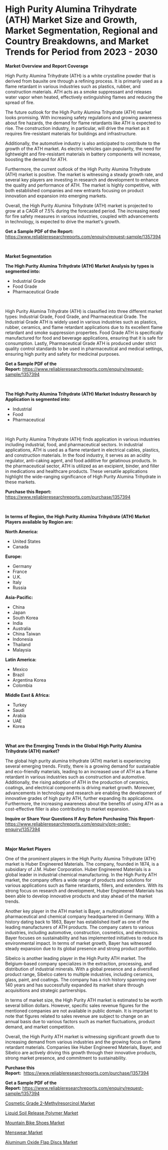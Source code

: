 <p><h1>High Purity Alumina Trihydrate (ATH) Market Size and Growth, Market Segmentation, Regional and Country Breakdowns, and Market Trends for Period from 2023 -  2030</h1></p><p><strong>Market Overview and Report Coverage</strong></p>
<p><p>High Purity Alumina Trihydrate (ATH) is a white crystalline powder that is derived from bauxite ore through a refining process. It is primarily used as a flame retardant in various industries such as plastics, rubber, and construction materials. ATH acts as a smoke suppressant and releases water vapor when heated, effectively extinguishing flames and reducing the spread of fire.</p><p>The future outlook for the High Purity Alumina Trihydrate (ATH) market looks promising. With increasing safety regulations and growing awareness about fire hazards, the demand for flame retardants like ATH is expected to rise. The construction industry, in particular, will drive the market as it requires fire-resistant materials for buildings and infrastructure.</p><p>Additionally, the automotive industry is also anticipated to contribute to the growth of the ATH market. As electric vehicles gain popularity, the need for lightweight and fire-resistant materials in battery components will increase, boosting the demand for ATH.</p><p>Furthermore, the current outlook of the High Purity Alumina Trihydrate (ATH) market is positive. The market is witnessing a steady growth rate, and several key players are investing in research and development to enhance the quality and performance of ATH. The market is highly competitive, with both established companies and new entrants focusing on product innovation and expansion into emerging markets.</p><p>Overall, the High Purity Alumina Trihydrate (ATH) market is projected to grow at a CAGR of 7.5% during the forecasted period. The increasing need for fire safety measures in various industries, coupled with advancements in technology, is expected to drive the market's growth.</p></p>
<p><strong>Get a Sample PDF of the Report:</strong> <a href="https://www.reliableresearchreports.com/enquiry/request-sample/1357394">https://www.reliableresearchreports.com/enquiry/request-sample/1357394</a></p>
<p>&nbsp;</p>
<p><strong>Market Segmentation</strong></p>
<p><strong>The High Purity Alumina Trihydrate (ATH) Market Analysis by types is segmented into:</strong></p>
<p><ul><li>Industrial Grade</li><li>Food Grade</li><li>Pharmaceutical Grade</li></ul></p>
<p>&nbsp;</p>
<p><p>High Purity Alumina Trihydrate (ATH) is classified into three different market types: Industrial Grade, Food Grade, and Pharmaceutical Grade. The Industrial Grade ATH is widely used in various industries such as plastics, rubber, ceramics, and flame retardant applications due to its excellent flame retardant and smoke suppression properties. Food Grade ATH is specifically manufactured for food and beverage applications, ensuring that it is safe for consumption. Lastly, Pharmaceutical Grade ATH is produced under strict quality control standards to be used in pharmaceutical and medical settings, ensuring high purity and safety for medicinal purposes.</p></p>
<p><strong>Get a Sample PDF of the Report:</strong>&nbsp;<a href="https://www.reliableresearchreports.com/enquiry/request-sample/1357394">https://www.reliableresearchreports.com/enquiry/request-sample/1357394</a></p>
<p>&nbsp;</p>
<p><strong>The High Purity Alumina Trihydrate (ATH) Market Industry Research by Application is segmented into:</strong></p>
<p><ul><li>Industrial</li><li>Food</li><li>Pharmaceutical</li></ul></p>
<p>&nbsp;</p>
<p><p>High Purity Alumina Trihydrate (ATH) finds application in various industries including industrial, food, and pharmaceutical sectors. In industrial applications, ATH is used as a flame retardant in electrical cables, plastics, and construction materials. In the food industry, it serves as an acidity regulator, anti-caking agent, and food additive for gelatinous products. In the pharmaceutical sector, ATH is utilized as an excipient, binder, and filler in medications and healthcare products. These versatile applications highlight the wide-ranging significance of High Purity Alumina Trihydrate in these markets.</p></p>
<p><strong>Purchase this Report:</strong>&nbsp; <a href="https://www.reliableresearchreports.com/purchase/1357394">https://www.reliableresearchreports.com/purchase/1357394</a></p>
<p>&nbsp;</p>
<p><strong>In terms of Region, the High Purity Alumina Trihydrate (ATH) Market Players available by Region are:</strong></p>
<p>
    <p> <strong> North America: </strong>
        <ul>
            <li>United States</li>
            <li>Canada</li>
        </ul>
        </p> 
    <p> <strong> Europe: </strong>
        <ul>
            <li>Germany</li>
            <li>France</li>
            <li>U.K.</li>
            <li>Italy</li>
            <li>Russia</li>
        </ul>
        </p> 
    <p> <strong> Asia-Pacific: </strong>
        <ul>
            <li>China</li>
            <li>Japan</li>
            <li>South Korea</li>
            <li>India</li>
            <li>Australia</li>
            <li>China Taiwan</li>
            <li>Indonesia</li>
            <li>Thailand</li>
            <li>Malaysia</li>
        </ul>
        </p> 
    <p> <strong> Latin America: </strong>
        <ul>
            <li>Mexico</li>
            <li>Brazil</li>
            <li>Argentina Korea</li>
            <li>Colombia</li>
        </ul>
        </p> 
    <p> <strong> Middle East & Africa: </strong>
        <ul>
            <li>Turkey</li>
            <li>Saudi</li>
            <li>Arabia</li>
            <li>UAE</li>
            <li>Korea</li>
        </ul>
    </p>
    </p>
<p>&nbsp;</p>
<p><strong>What are the Emerging Trends in the Global High Purity Alumina Trihydrate (ATH) market?</strong></p>
<p><p>The global high purity alumina trihydrate (ATH) market is experiencing several emerging trends. Firstly, there is a growing demand for sustainable and eco-friendly materials, leading to an increased use of ATH as a flame retardant in various industries such as construction and automotive. Additionally, the rising adoption of ATH in the production of ceramics, coatings, and electrical components is driving market growth. Moreover, advancements in technology and research are enabling the development of innovative grades of high purity ATH, further expanding its applications. Furthermore, the increasing awareness about the benefits of using ATH as a cost-effective filler is also contributing to market expansion.</p></p>
<p><strong>Inquire or Share Your Questions If Any Before Purchasing This Report</strong>- <a href="https://www.reliableresearchreports.com/enquiry/pre-order-enquiry/1357394">https://www.reliableresearchreports.com/enquiry/pre-order-enquiry/1357394</a></p>
<p>&nbsp;</p>
<p><strong>Major Market Players</strong></p>
<p><p>One of the prominent players in the High Purity Alumina Trihydrate (ATH) market is Huber Engineered Materials. The company, founded in 1874, is a subsidiary of J.M. Huber Corporation. Huber Engineered Materials is a global leader in industrial chemical manufacturing. In the High Purity ATH market, the company offers a wide range of products and solutions for various applications such as flame retardants, fillers, and extenders. With its strong focus on research and development, Huber Engineered Materials has been able to develop innovative products and stay ahead of the market trends.</p><p>Another key player in the ATH market is Bayer, a multinational pharmaceutical and chemical company headquartered in Germany. With a history dating back to 1863, Bayer has established itself as one of the leading manufacturers of ATH products. The company caters to various industries, including automotive, construction, cosmetics, and electronics. Bayer focuses on sustainability and has implemented initiatives to reduce its environmental impact. In terms of market growth, Bayer has witnessed steady expansion due to its global presence and strong product portfolio.</p><p>Sibelco is another leading player in the High Purity ATH market. The Belgium-based company specializes in the extraction, processing, and distribution of industrial minerals. With a global presence and a diversified product range, Sibelco caters to multiple industries, including ceramics, glass, paint, and coatings. The company has a rich history spanning over 140 years and has successfully expanded its market share through acquisitions and strategic partnerships.</p><p>In terms of market size, the High Purity ATH market is estimated to be worth several billion dollars. However, specific sales revenue figures for the mentioned companies are not available in public domain. It is important to note that figures related to sales revenue are subject to change on an annual basis due to various factors such as market fluctuations, product demand, and market competition.</p><p>Overall, the High Purity ATH market is witnessing significant growth due to increasing demand from various industries and the growing focus on flame retardant materials. Companies like Huber Engineered Materials, Bayer, and Sibelco are actively driving this growth through their innovative products, strong market presence, and commitment to sustainability.</p></p>
<p><strong>Purchase this Report:</strong>&nbsp;&nbsp;<a href="https://www.reliableresearchreports.com/purchase/1357394">https://www.reliableresearchreports.com/purchase/1357394</a></p>
<p></p>
<p><strong>Get a Sample PDF of the Report:</strong>&nbsp;<a href="https://www.reliableresearchreports.com/enquiry/request-sample/1357394">https://www.reliableresearchreports.com/enquiry/request-sample/1357394</a></p>
<p><p><a href="https://github.com/NorbertYates/Market-Research-Report-List-2/blob/main/cosmetic-grade-2-methylresorcinol-market.md">Cosmetic Grade 2-Methylresorcinol Market</a></p><p><a href="https://github.com/RoccoManning/Market-Research-Report-List-2/blob/main/liquid-soil-release-polymer-market.md">Liquid Soil Release Polymer Market</a></p><p><a href="https://www.linkedin.com/pulse/decoding-mountain-bike-shoes-market-deep-dive-latest-trends-uchnc/">Mountain Bike Shoes Market</a></p><p><a href="https://www.linkedin.com/pulse/menswear-market-size-2023-2030-global-industrial-analysis-bpfdc/">Menswear Market</a></p><p><a href="https://www.linkedin.com/pulse/decoding-aluminum-oxide-flap-discs-market-deep-dive-latest-tq7xc/">Aluminum Oxide Flap Discs Market</a></p></p>